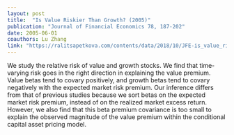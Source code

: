 ```yaml
---
layout: post
title:  "Is Value Riskier Than Growth? (2005)"
publication: "Journal of Financial Economics 78, 187-202"
date: 2005-06-01
coauthors: Lu Zhang
link: "https://ralitsapetkova.com/contents/data/2018/10/JFE-is_value_riskier_than_growth-petkova_zhang-2005_june.pdf"
---
```


We study the relative risk of value and growth stocks. We find that
time-varying risk goes in the right direction in explaining the value premium.
Value betas tend to covary positively, and growth betas tend to covary
negatively with the expected market risk premium. Our inference differs from
that of previous studies because we sort betas on the expected market risk
premium, instead of on the realized market excess return. However, we also find
that this beta premium covariance is too small to explain the observed
magnitude of the value premium within the conditional capital asset pricing
model.

